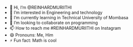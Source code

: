 - 👋 Hi, I’m @REINHARDMURIITHI
- 👀 I’m interested in Engineering and technology 
- 🌱 I’m currently learning in Technical University of Mombasa 
- 💞️ I’m looking to collaborate on programming 
- 📫 How to reach me #REINHARDMURIITHI on Instagram 
- 😄 Pronouns: Me, Him
- ⚡ Fun fact: Math is cool

<!---
REINHARDMURIITHI/REINHARDMURIITHI is a ✨ special ✨ repository because its `README.md` (this file) appears on your GitHub profile.
You can click the Preview link to take a look at your changes.
--->
